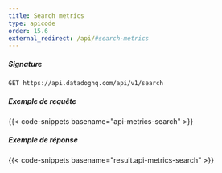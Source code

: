 ```yaml
---
title: Search metrics
type: apicode
order: 15.6
external_redirect: /api/#search-metrics
---
```


##### Signature
`GET https://api.datadoghq.com/api/v1/search`
##### Exemple de requête
{{< code-snippets basename="api-metrics-search" >}}
##### Exemple de réponse
{{< code-snippets basename="result.api-metrics-search" >}}
